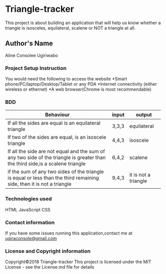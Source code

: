 # Triangle-tracker

This project is about building an application that will help us know whether a triangle is isosceles, equilateral, scalene or NOT a triangle at all.

## Author's Name

Aline Consolee Ugiriwabo

### Project Setup Instruction

You would need the following to access the website 
*Smart phone/PC/laptop/Desktop/Tablet or any PDA 
*Internet connectivity (either wireless or ethernet)
*A web browser(Chrome is most recommendable)

### BDD

| Behaviour                                                                                                                      | input | output                |
|--------------------------------------------------------------------------------------------------------------------------------|-------|-----------------------|
| If all the sides are equal is an  equilateral triangle                                                                         | 3,3,3 | equilateral           |
| If two of the sides are equal, is an isoscele triangle                                                                         | 4,4,3 | isoscele              |
| If all the side are not equal and the sum of any two side of the triangle is greater than the third side,is a scalene triangle | 6,4,2 | scalene               |
| if the sum of any two sides of  the triangle is equal or less  than the third remaining side, then it is not a triangle        | 9,4,3 | it is not a  triangle |

### Technologies used

HTML
JavaScript
CSS

### Contact information

If you have some issues running this application,contact me at ugiraconsole@gmail.com

### License and Copyright information
Copyright©2018 Triangle-tracker
This project is licensed under the MIT License - see the License.md file for details



